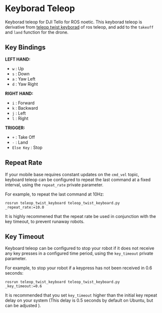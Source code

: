 # Keyborad Teleop
Keyborad teleop for DJI Tello for ROS noetic. This keyborad teleop is derivative from [teleop twist keyborad](https://github.com/ros-teleop/teleop_twist_keyboard) of ros teleop, and add to the `takeoff` and `land` function for the drone.

## Key Bindings
**LEFT HAND:** <BR>
* `w` : Up
* `s` : Down
* `a` : Yaw Left
* `d` : Yaw Right

**RIGHT HAND:** <BR>
* `i` : Forward
* `k` : Backward
* `j` : Left
* `l` : Right

**TRIGGER:** <BR>
* `+` : Take Off
* `-` : Land
* `Else Key` : Stop

## Repeat Rate
If your mobile base requires constant updates on the `cmd_vel` topic, keyboard teleop can be configured to repeat the last command at a fixed interval, using the `repeat_rate` private parameter.

For example, to repeat the last command at 10Hz:
```
rosrun teleop_twist_keyboard teleop_twist_keyboard.py _repeat_rate:=10.0
```
It is highly recommened that the repeat rate be used in conjunction with the key timeout, to prevent runaway robots.

## Key Timeout
Keyboard teleop can be configured to stop your robot if it does not receive any key presses in a configured time period, using the `key_timeout` private parameter.

For example, to stop your robot if a keypress has not been received in 0.6 seconds:
```
rosrun teleop_twist_keyboard teleop_twist_keyboard.py _key_timeout:=0.6
```
It is recommended that you set `key_timeout` higher than the initial key repeat delay on your system (This delay is 0.5 seconds by default on Ubuntu, but can be adjusted ).